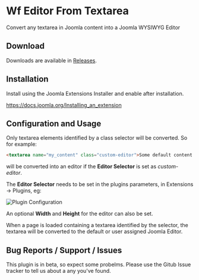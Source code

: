 # Wf Editor From Textarea
Convert any textarea in Joomla content into a Joomla WYSIWYG Editor

## Download
Downloads are available in [Releases](https://github.com/widgetfactory/wf-editor-from-textarea/releases/).

## Installation
Install using the Joomla Extensions Installer and enable after installation.

https://docs.joomla.org/Installing_an_extension

## Configuration and Usage
Only textarea elements identified by a class selector will be converted. So for example:
```html
<textarea name="my_content" class="custom-editor">Some default content...</textarea>
```
will be converted into an editor if the **Editor Selector** is set as _custom-editor_.

The **Editor Selector** needs to be set in the plugins parameters, in Extensions -> Plugins, eg:

![Plugin Configuration](https://cdn.joomlacontenteditor.net/images/docs/wf-editor-from-textarea/edtitor-from-textarea-config.jpg)

An optional **Width** and **Height** for the editor can also be set.

When a page is loaded containing a textarea identified by the selector, the textarea will be converted to the default or user assigned Joomla Editor.

## Bug Reports / Support / Issues
This plugin is in beta, so expect some probelms. Please use the Gitub Issue tracker to tell us about a any you've found.
